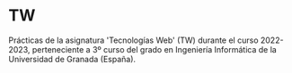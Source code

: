# TW
Prácticas de la asignatura 'Tecnologías Web' (TW) durante el curso 2022-2023, perteneciente a 3º curso del grado en Ingeniería Informática de la Universidad de Granada (España). 
